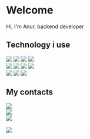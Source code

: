 <h1> Welcome</h1>

Hi, I'm Anur, backend developer

## Technology i use

<div>
<img src='https://img.shields.io/badge/JavaScript-F7DF1E?style=for-the-badge&logo=javascript&logoColor=black'>
<img src='https://img.shields.io/badge/TypeScript-007ACC?style=for-the-badge&logo=typescript&logoColor=white'>
<img src='https://img.shields.io/badge/Node.js-43853D?style=for-the-badge&logo=node.js&logoColor=white'>
<img src='https://img.shields.io/badge/nestjs-%23E0234E.svg?style=for-the-badge&logo=nestjs&logoColor=white'>
</div>
<div>
  <img src='https://img.shields.io/badge/Go-00ADD8.svg?style=for-the-badge&logo=Go&logoColor=white'>
  <img src='https://img.shields.io/badge/RabbitMQ-FF6600.svg?style=for-the-badge&logo=RabbitMQ&logoColor=white'>
  <img src='https://img.shields.io/badge/Docker-2496ED.svg?style=for-the-badge&logo=Docker&logoColor=white'>
  <img src='https://img.shields.io/badge/postgres-%23316192.svg?style=for-the-badge&logo=postgresql&logoColor=white'>
</div>
<div>
<img src='https://img.shields.io/badge/MongoDB-%234ea94b.svg?style=for-the-badge&logo=mongodb&logoColor=white'>
<img src='https://img.shields.io/badge/redis-%23DD0031.svg?style=for-the-badge&logo=redis&logoColor=white'>
<img src='https://img.shields.io/badge/MariaDB-003545?style=for-the-badge&logo=mariadb&logoColor=white'>
</div>

## My contacts
<div>
<a href='https://www.linkedin.com/in/anuritto/'> <img src='https://img.shields.io/badge/LinkedIn-0A66C2.svg?style=for-the-badge&logo=LinkedIn&logoColor=white'/></a>
</div>
<div>
<a href='https://t.me/anuritto'><img src='https://img.shields.io/badge/Telegram-2CA5E0?style=for-the-badge&logo=telegram&logoColor=white'></a>
</div>
<div>
<a href='https://career.habr.com/anuritto'><img src='https://img.shields.io/badge/Habr-65A3BE.svg?style=for-the-badge&logo=Habr&logoColor=white'/></a>
</div>


<br/>

<img src='https://github-readme-stats.vercel.app/api?username=anuritto&theme=blue-green'>

